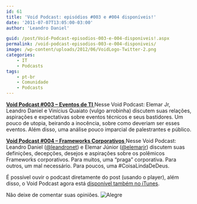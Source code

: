 ```yaml
---
id: 61
title: 'Void Podcast: episódios #003 e #004 disponíveis!'
date: '2011-07-07T13:05:00-03:00'
author: 'Leandro Daniel'

guid: /post/Void-Podcast-episodios-003-e-004-disponiveis!.aspx
permalink: /void-podcast-episodios-003-e-004-disponiveis/
image: /wp-content/uploads/2012/06/VoidLogo-Twitter-2.png
categories:
    - IT
    - Podcasts
tags:
    - pt-br
    - Comunidade
    - Podcasts
---
```


[**Void Podcast #003 – Eventos de TI**  ](http://voidpodcast.com/2011/06/28/void-podcast-003-eventos-de-ti/)Nesse Void Podcast: Elemar Jr, Leandro Daniel e Vinícius Quaiato (vulgo arrobinha) discutem suas relações, aspirações e expectativas sobre eventos técnicos e seus bastidores. Um pouco de utopia, beirando a inocência, sobre como deveriam ser esses eventos. Além disso, uma análise pouco imparcial de palestrantes e público.

[**Void Podcast #004 – Frameworks Corporativos**  ](http://voidpodcast.com/2011/07/05/void-podcast-004-frameworks-corporativos/)Nesse Void Podcast: Leandro Daniel ([@leandronet](http://twitter.com/leandronet)) e Elemar Júnior ([@elemarjr](http://twitter.com/leandronet)) discutem suas definições, decepções, desejos e aspirações sobre os polêmicos Frameworks corporativos. Para muitos, uma “praga” corporativa. Para outros, um mal necessário. Para poucos, uma #CoisaLindaDeDeus.

É possível ouvir o podcast diretamente do post (usando o player), além disso, o Void Podcast agora está [disponível também no iTunes](http://itunes.apple.com/br/podcast/void-podcast/id443186480).

Não deixe de comentar suas opiniões. ![Alegre](http://leandrodaniel.com/pics/wlEmoticon-smile_6.png)
